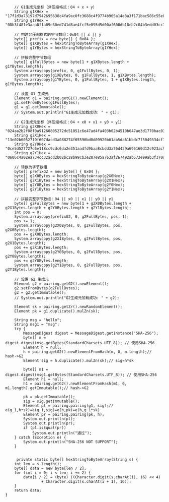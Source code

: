         // G1生成元坐标（非压缩格式：04 + x + y）
        String g1XHex = "17f1d3a73197d7942695638c4fa9ac0fc3688c4f9774b905a14e3a3f171bac586c55e83ff97a1aeffb3af00adb22c6bb";
        String g1YHex = "08b3f481e3aaa0f1a09e30ed741d8ae4fcf5e095d5d00af600db18cb2c04b3edd03cc744a2888ae40caa232946c5e7e1";

        // 构建非压缩格式的字节数组：0x04 || x || y
        byte[] prefix = new byte[] { 0x04 };
        byte[] g1XBytes = hexStringToByteArray(g1XHex);
        byte[] g1YBytes = hexStringToByteArray(g1YHex);

        // 拼接完整字节数组
        byte[] g1FullBytes = new byte[1 + g1XBytes.length + g1YBytes.length];
        System.arraycopy(prefix, 0, g1FullBytes, 0, 1);
        System.arraycopy(g1XBytes, 0, g1FullBytes, 1, g1XBytes.length);
        System.arraycopy(g1YBytes, 0, g1FullBytes, 1 + g1XBytes.length, g1YBytes.length);

        // 设置 G1 生成元
        Element g1 = pairing.getG1().newElement();
        g1.setFromBytes(g1FullBytes);
        g1 = g1.getImmutable();
        // System.out.println("G1生成元加载成功: " + g1);

        // G2生成元坐标（非压缩格式：04 + x0 + x1 + y0 + y1）
        String g2X0Hex = "024aa2b2f08f0a91260805272dc51051c6e47ad4fa403b02b4510b647ae3d1770bac0326a805bbefd48056c8c121bdb8";
        String g2X1Hex = "13e02b6052719f607dacd3a088274f65596bd0d09920b61ab5da61bbdc7f5049334cf11213945d57e5ac7d055d042b7e";
        String g2Y0Hex = "0ce5d527727d6e118cc9cdc6da2e351aadfd9baa8cbdd3a76d429a695160d12c923ac9cc3baca289e193548608b82801";
        String g2Y1Hex = "0606c4a02ea734cc32acd2b02bc28b99cb3e287e85a763af267492ab572e99ab3f370d275cec1da1aaa9075ff05f79be";

        // 转换为字节数组
        byte[] prefixG2 = new byte[] { 0x04 };
        byte[] g2X0Bytes = hexStringToByteArray(g2X0Hex);
        byte[] g2X1Bytes = hexStringToByteArray(g2X1Hex);
        byte[] g2Y0Bytes = hexStringToByteArray(g2Y0Hex);
        byte[] g2Y1Bytes = hexStringToByteArray(g2Y1Hex);

        // 拼接完整字节数组：04 || x0 || x1 || y0 || y1
        byte[] g2FullBytes = new byte[1 + g2X0Bytes.length + g2X1Bytes.length + g2Y0Bytes.length + g2Y1Bytes.length];
        int pos = 0;
        System.arraycopy(prefixG2, 0, g2FullBytes, pos, 1);
        pos += 1;
        System.arraycopy(g2X0Bytes, 0, g2FullBytes, pos, g2X0Bytes.length);
        pos += g2X0Bytes.length;
        System.arraycopy(g2X1Bytes, 0, g2FullBytes, pos, g2X1Bytes.length);
        pos += g2X1Bytes.length;
        System.arraycopy(g2Y0Bytes, 0, g2FullBytes, pos, g2Y0Bytes.length);
        pos += g2Y0Bytes.length;
        System.arraycopy(g2Y1Bytes, 0, g2FullBytes, pos, g2Y1Bytes.length);

        // 设置 G2 生成元
        Element g2 = pairing.getG2().newElement();
        g2.setFromBytes(g2FullBytes);
        g2 = g2.getImmutable();
        // System.out.println("G2生成元加载成功: " + g2);

        Element sk = pairing.getZr().newRandomElement();
        Element pk = g1.duplicate().mulZn(sk);

        String msg = "hello";
        String msg1 = "msg";
        try {
            MessageDigest digest = MessageDigest.getInstance("SHA-256");
            byte[] m = digest.digest(msg.getBytes(StandardCharsets.UTF_8)); // 使用SHA-256
            Element h = null;
            h = pairing.getG2().newElementFromHash(m, 0, m.length);// hash->G2
            Element sig = h.duplicate().mulZn(sk);// sig=h*sk

            byte[] m1 = digest.digest(msg1.getBytes(StandardCharsets.UTF_8)); // 使用SHA-256
            Element h1 = null;
            h1 = pairing.getG2().newElementFromHash(m1, 0, m1.length).getImmutable();// hash->G2

            pk = pk.getImmutable();
            sig = sig.getImmutable();
            Element pl = pairing.pairing(g1, sig);// e(g_1,h*sk)=e(g_1,sig)=e(h,pk)=e(h,g_1*sk)
            Element pr = pairing.pairing(pk, h);
            System.out.println(pl);
            System.out.println(pr);
            if (pl.isEqual(pr))
                System.out.println("通过");
        } catch (Exception e) {
            System.out.println("SHA-256 NOT SUPPORT");
        }


         private static byte[] hexStringToByteArray(String s) {
        int len = s.length();
        byte[] data = new byte[len / 2];
        for (int i = 0; i < len; i += 2) {
            data[i / 2] = (byte) ((Character.digit(s.charAt(i), 16) << 4)
                    + Character.digit(s.charAt(i + 1), 16));
        }
        return data;
    }
